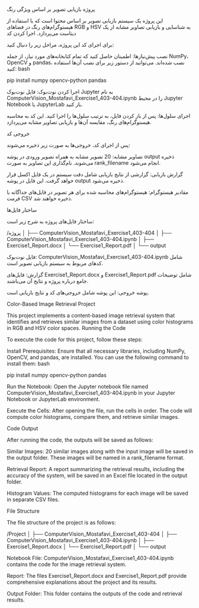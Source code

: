 پروژه بازیابی تصویر بر اساس ویژگی رنگ

این پروژه یک سیستم بازیابی تصویر بر اساس محتوا است که با استفاده از هیستوگرام‌های رنگ در فضاهای RGB و HSV به شناسایی و بازیابی تصاویر مشابه از یک دیتاست می‌پردازد.
اجرا کردن کد

برای اجرای کد این پروژه، مراحل زیر را دنبال کنید:

نصب پیش‌نیازها: اطمینان حاصل کنید که تمام کتابخانه‌های مورد نیاز، از جمله NumPy، OpenCV و pandas، نصب شده‌اند. می‌توانید از دستور زیر برای نصب آن‌ها استفاده کنید:
bash

pip install numpy opencv-python pandas

اجرا کردن نوت‌بوک: فایل نوت‌بوک Jupyter به نام ComputerVision_Mostafavi_Exercise1_403-404.ipynb را در محیط Jupyter Notebook یا JupyterLab باز کنید.

اجرای سلول‌ها: پس از باز کردن فایل، به ترتیب سلول‌ها را اجرا کنید. این کد به محاسبه هیستوگرام‌های رنگ، مقایسه آن‌ها و بازیابی تصاویر مشابه می‌پردازد.

خروجی کد

پس از اجرای کد، خروجی‌ها به صورت زیر ذخیره می‌شوند:

تصاویر مشابه: 20 تصویر مشابه به همراه تصویر ورودی در پوشه output ذخیره می‌شوند. نام‌گذاری این تصاویر به صورت rank_filename انجام می‌شود.

 گزارش بازیابی: گزارشی از نتایج بازیابی شامل دقت سیستم در یک فایل اکسل قرار خواهد گرفت. این فایل در پوشه output ذخیره می‌شود.

مقادیر هیستوگرام: هیستوگرام‌های محاسبه شده برای هر تصویر در فایل‌های جداگانه با فرمت CSV ذخیره خواهند شد.

ساختار فایل‌ها

ساختار فایل‌های پروژه به شرح زیر است:



/پروژه
│
├── ComputerVision_Mostafavi_Exercise1_403-404
│   ├── ComputerVision_Mostafavi_Exercise1_403-404.ipynb
│   ├── Exercise1_Report.docx
│   └── Exercise1_Report.pdf
│
└── output

فایل نوت‌بوک: ComputerVision_Mostafavi_Exercise1_403-404.ipynb شامل کدهای مربوط به سیستم بازیابی تصویر است.

گزارش: فایل‌های Exercise1_Report.docx و Exercise1_Report.pdf شامل توضیحات جامع درباره پروژه و نتایج آن می‌باشند.

پوشه خروجی: این پوشه شامل خروجی‌های کد و نتایج بازیابی است.






Color-Based Image Retrieval Project

This project implements a content-based image retrieval system that identifies and retrieves similar images from a dataset using color histograms in RGB and HSV color spaces.
Running the Code

To execute the code for this project, follow these steps:

Install Prerequisites: Ensure that all necessary libraries, including NumPy, OpenCV, and pandas, are installed. You can use the following command to install them:
bash

pip install numpy opencv-python pandas

Run the Notebook: Open the Jupyter notebook file named ComputerVision_Mostafavi_Exercise1_403-404.ipynb in your Jupyter Notebook or JupyterLab environment.

Execute the Cells: After opening the file, run the cells in order. The code will compute color histograms, compare them, and retrieve similar images.

Code Output

After running the code, the outputs will be saved as follows:

Similar Images: 20 similar images along with the input image will be saved in the output folder. These images will be named in a rank_filename format.

Retrieval Report: A report summarizing the retrieval results, including the accuracy of the system, will be saved in an Excel file located in the output folder.

Histogram Values: The computed histograms for each image will be saved in separate CSV files.

File Structure

The file structure of the project is as follows:



/Project
│
├── ComputerVision_Mostafavi_Exercise1_403-404
│   ├── ComputerVision_Mostafavi_Exercise1_403-404.ipynb
│   ├── Exercise1_Report.docx
│   └── Exercise1_Report.pdf
│
└── output

Notebook File: ComputerVision_Mostafavi_Exercise1_403-404.ipynb contains the code for the image retrieval system.

Report: The files Exercise1_Report.docx and Exercise1_Report.pdf provide comprehensive explanations about the project and its results.

Output Folder: This folder contains the outputs of the code and retrieval results.
